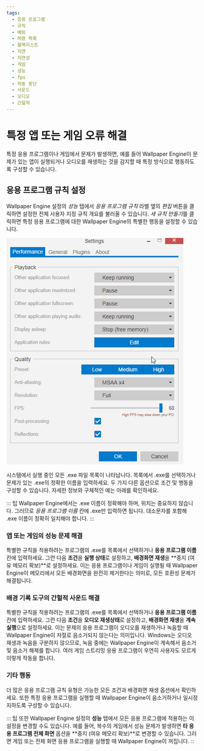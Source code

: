 ```yaml
---
tags:
  - 응용 프로그램
  - 규칙
  - 예외
  - 허용 목록
  - 블랙리스트
  - 지연
  - 지연성
  - 게임
  - 성능
  - fps
  - 작동 중단
  - 사운드
  - 오디오
  - 간헐적
---
```


# 특정 앱 또는 게임 오류 해결

특정 응용 프로그램이나 게임에서 문제가 발생하면, 예를 들어 Wallpaper Engine이 문제가 있는 앱이 실행되거나 오디오를 재생하는 것을 감지할 때 특정 방식으로 행동하도록 구성할 수 있습니다.

## 응용 프로그램 규칙 설정

Wallpaper Engine 설정의 *성능* 탭에서 *응용 프로그램 규칙* 라벨 옆의 *편집* 버튼을 클릭하면 설정한 전체 사용자 지정 규칙 개요를 불러올 수 있습니다. *새 규칙 만들기*를 클릭하면 특정 응용 프로그램에 대한 Wallpaper Engine의 특별한 행동을 설정할 수 있습니다.

![응용 프로그램 규칙 개요](./applicationrule.gif)

시스템에서 실행 중인 모든 .exe 파일 목록이 나타납니다. 목록에서 .exe를 선택하거나 문제가 있는 .exe의 정확한 이름을 입력하세요. 두 가지 다른 옵션으로 조건 및 행동을 구성할 수 있습니다. 자세한 정보와 구체적인 예는 아래를 확인하세요.

::: 팁 Wallpaper Engine에서는 .exe 이름이 정확해야 하며, 위치는 중요하지 않습니다. 그러므로 *응용 프로그램 이름* 칸에 .exe만 입력하면 됩니다. 대소문자를 포함해 .exe 이름이 정확히 일치해야 합니다. :::

### 앱 또는 게임의 성능 문제 해결

특별한 규칙을 적용하려는 프로그램의 .exe를 목록에서 선택하거나 **응용 프로그램 이름** 칸에 입력하세요. 그런 다음 **조건**을 **실행 상태**로 설정하고, **배경화면 재생**을 **중지 (여유 메모리 확보)**로 설정하세요. 이는 응용 프로그램이나 게임이 실행될 때 Wallpaper Engine이 메모리에서 모든 배경화면을 완전히 제거한다는 의미로, 모든 호환성 문제가 해결됩니다.

### 배경 기록 도구의 간헐적 사운드 해결

특별한 규칙을 적용하려는 프로그램의 .exe를 목록에서 선택하거나 **응용 프로그램 이름** 칸에 입력하세요. 그런 다음 **조건**을 **오디오 재생상태**로 설정하고, **배경화면 재생**을 **계속 실행**으로 설정하세요. 이는 문제의 응용 프로그램이 오디오를 재생하거나 녹음할 때 Wallpaper Engine이 저절로 음소거되지 않는다는 의미입니다. Windows는 오디오 재생과 녹음을 구분하지 않으므로, 녹음 중에는 Wallpaper Engine이 계속해서 음소거 및 음소거 해제를 합니다. 여러 게임 스트리밍 응용 프로그램이 우연히 사용자도 모르게 이렇게 작동을 합니다.

### 기타 행동

더 많은 응용 프로그램 규칙 유형은 가능한 모든 조건과 배경화면 재생 옵션에서 확인하세요. 또한 특정 응용 프로그램을 실행할 때 Wallpaper Engine이 음소거하거나 일시정지하도록 구성할 수 있습니다.

::: 팁 또한 Wallpaper Engine 설정의 **성능** 탭에서 모든 응용 프로그램에 적용하는 이 설정을 변경할 수도 있습니다. 예를 들어, 복수의 게임에서 성능 문제가 발생하면 **타 응용 프로그램 전체 화면** 옵션을 **중지 (여유 메모리 확보)**로 변경할 수 있습니다. 그러면 게임 또는 전체 화면 응용 프로그램을 실행할 때 Wallpaper Engine이 꺼집니다. ::
